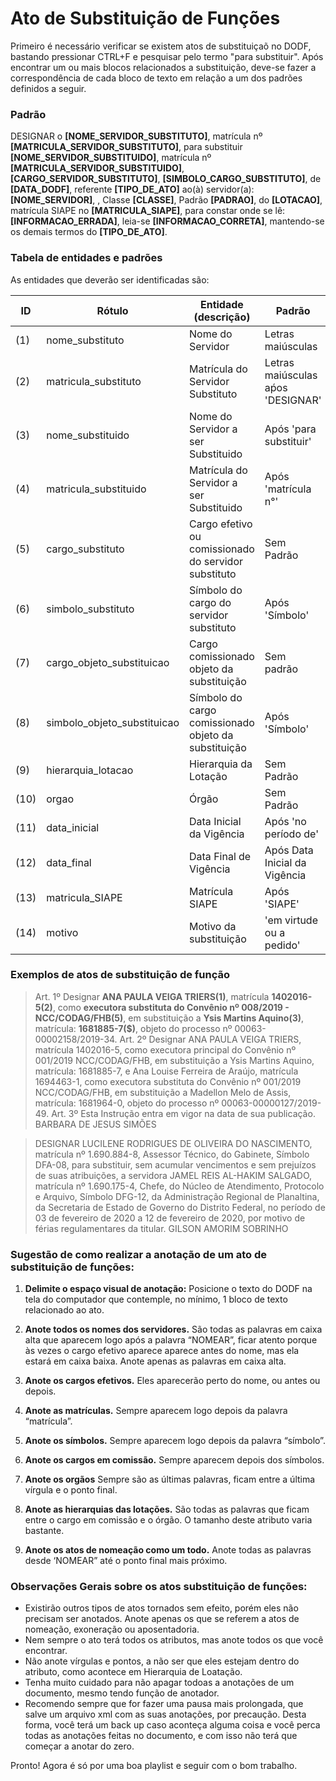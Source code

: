 # Ato de Substituição de Funções

Primeiro é necessário verificar se existem atos de substituiçaõ no DODF, bastando pressionar CTRL+F e pesquisar pelo termo "para substituir". Após encontrar um ou mais blocos relacionados a substituição, deve-se fazer a correspondência de cada bloco de texto em relação a um dos padrões definidos a seguir.

### Padrão

DESIGNAR o **[NOME_SERVIDOR_SUBSTITUTO]**, matrícula nº **[MATRICULA_SERVIDOR_SUBSTITUTO]**, para substituir **[NOME_SERVIDOR_SUBSTITUIDO]**, matrícula nº **[MATRICULA_SERVIDOR_SUBSTITUIDO]**, **[CARGO_SERVIDOR_SUBSTITUTO]**, **[SIMBOLO_CARGO_SUBSTITUTO]**, de **[DATA_DODF]**, referente **[TIPO_DE_ATO]** ao(à) servidor(a): **[NOME_SERVIDOR]**,  , Classe **[CLASSE]**, Padrão **[PADRAO]**, do **[LOTACAO]**, matrícula SIAPE no **[MATRICULA_SIAPE]**, para constar onde se lê: **[INFORMACAO_ERRADA]**, leia-se **[INFORMACAO_CORRETA]**, mantendo-se os demais termos do **[TIPO_DE_ATO]**.

### Tabela de entidades e padrões

As entidades que deverão ser identificadas são:

ID | Rótulo | Entidade (descrição)  | Padrão  
------- | ------- | ------- | -------
(1) | nome_substituto | Nome do Servidor | Letras maiúsculas
(2) | matricula_substituto | Matrícula do Servidor Substituto | Letras maiúsculas aṕos 'DESIGNAR'
(3) | nome_substituido | Nome do Servidor a ser Substituido | Após 'para substituir'
(4) | matricula_substituido | Matrícula do Servidor a ser Substituido | Após 'matrícula n°'
(5) | cargo_substituto | Cargo efetivo ou comissionado do servidor substituto | Sem Padrão
(6) | simbolo_substituto | Símbolo do cargo do servidor substituto | Após 'Símbolo'
(7) | cargo_objeto_substituicao | Cargo comissionado objeto da substituição |	Sem padrão
(8) | simbolo_objeto_substituicao | Símbolo do cargo comissionado objeto da substituição |	Após 'Símbolo'
(9) | hierarquia_lotacao | Hierarquia da Lotação|	Sem Padrão
(10) | orgao | Órgão |	Sem Padrão
(11) | data_inicial | Data Inicial da Vigência |	Após 'no período de'
(12) | data_final | Data Final de Vigência |	Após Data Inicial da Vigência
(13) | matricula_SIAPE | Matrícula SIAPE |	Após 'SIAPE'
(14) | motivo | Motivo da substituição |	'em virtude ou a pedido'

### Exemplos de atos de substituição de função

> Art. 1º Designar **ANA PAULA VEIGA TRIERS(1)**, matrícula **1402016-5(2)**, como **executora substituta do Convênio nº 008/2019 - NCC/CODAG/FHB(5)**, em substituição a **Ysis Martins Aquino(3)**, matrícula: **1681885-7($)**, objeto do processo nº 00063-00002158/2019-34. Art. 2º Designar ANA PAULA VEIGA TRIERS, matrícula 1402016-5, como executora principal do Convênio nº 001/2019 NCC/CODAG/FHB, em substituição a Ysis Martins Aquino, matrícula: 1681885-7, e Ana Louise Ferreira de Araújo, matrícula 1694463-1, como executora substituta do Convênio nº 001/2019 NCC/CODAG/FHB, em substituição a Madellon Melo de Assis, matrícula: 1681964-0, objeto do processo nº 00063-00000127/2019-49. Art. 3º Esta Instrução entra em vigor na data de sua publicação. BARBARA DE JESUS SIMÕES

> DESIGNAR LUCILENE RODRIGUES DE OLIVEIRA DO NASCIMENTO, matrícula nº 1.690.884-8, Assessor Técnico, do Gabinete, Símbolo DFA-08, para substituir, sem acumular vencimentos e sem prejuízos de suas atribuições, a servidora JAMEL REIS AL-HAKIM SALGADO, matrícula nº 1.690.175-4, Chefe, do Núcleo de Atendimento, Protocolo e Arquivo, Símbolo DFG-12, da Administração Regional de Planaltina, da Secretaria de Estado de Governo do Distrito Federal, no período de 03 de fevereiro de 2020 a 12 de fevereiro de 2020, por motivo de férias regulamentares da titular. GILSON AMORIM SOBRINHO


### Sugestão de como realizar a anotação de um ato de substituição de funções:

1. **Delimite o espaço visual de anotação:** Posicione o texto do DODF na tela do computador que contemple, no mínimo, 1 bloco de texto relacionado ao ato.

2. **Anote todos os nomes dos servidores.** São todas as palavras em caixa alta que aparecem logo após a palavra “NOMEAR”, ficar atento porque às vezes o cargo efetivo aparece aparece antes do nome, mas ela estará em caixa baixa. Anote apenas as palavras em caixa alta.

3. **Anote os cargos efetivos.** Eles aparecerão perto do nome, ou antes ou depois.

4. **Anote as matrículas.** Sempre aparecem logo depois da palavra “matrícula”.

5. **Anote os símbolos.** Sempre aparecem logo depois da palavra “símbolo”.

6. **Anote os cargos em comissão.** Sempre aparecem depois dos símbolos.

7. **Anote os orgãos** Sempre são as últimas palavras, ficam entre a última vírgula e o ponto final.

8. **Anote as hierarquias das lotações.** São todas as palavras que ficam entre o cargo em comissão e o órgão. O tamanho deste atributo varia bastante.  

9. **Anote os atos de nomeação como um todo.** Anote todas as palavras desde ‘NOMEAR” até o ponto final mais próximo.


### Observações Gerais sobre os atos substituição de funções:

* Existirão outros tipos de atos tornados sem efeito, porém eles não precisam ser anotados. Anote apenas os que se referem a atos de nomeação, exoneração ou aposentadoria.
* Nem sempre o ato terá todos os atributos, mas anote todos os que você encontrar.  
* Não anote vírgulas e pontos, a não ser que eles estejam dentro do atributo, como acontece em Hierarquia de Loatação.  
* Tenha muito cuidado para não apagar todoas a anotações de um documento, mesmo tendo função de anotador.
* Recomendo sempre que for fazer uma pausa mais prolongada, que salve um arquivo xml com as suas anotações, por precaução. Desta forma, você terá um back up caso aconteça alguma coisa e você perca todas as anotações feitas no documento, e com isso não terá que começar a anotar do zero.

Pronto! Agora é só por uma boa playlist e seguir com o bom trabalho.
